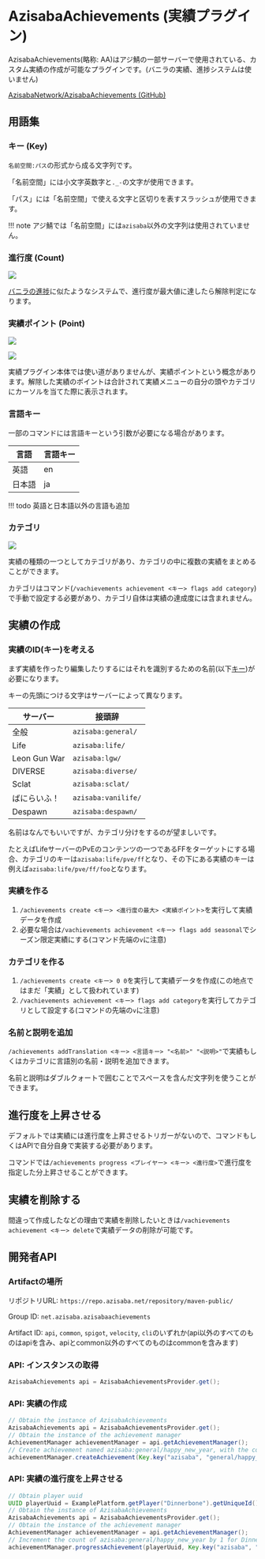 # AzisabaAchievements (実績プラグイン)

AzisabaAchievements(略称: AA)はアジ鯖の一部サーバーで使用されている、カスタム実績の作成が可能なプラグインです。(バニラの実績、進捗システムは使いません)

[AzisabaNetwork/AzisabaAchievements (GitHub)](https://github.com/AzisabaNetwork/AzisabaAchievements)

## 用語集

### キー (Key)

`名前空間:パス`の形式から成る文字列です。

「名前空間」には小文字英数字と`._-`の文字が使用できます。

「パス」には「名前空間」で使える文字と区切りを表すスラッシュが使用できます。

!!! note
    アジ鯖では「名前空間」には`azisaba`以外の文字列は使用されていません。

### 進行度 (Count)

![](https://messageviewer.azisaba.net/attachments/u51bb8850a13b6c6a58c5c547a0b1fe93ae/javaw_sZFuiAKBUH.png)

[バニラの進捗](https://messageviewer.azisaba.net/attachments/uf2b4e9924c587a360cea4d14fdd84ee1e9/javaw_vzmpWfJgxi.png)に似たようなシステムで、進行度が最大値に達したら解除判定になります。

### 実績ポイント (Point)

![](https://messageviewer.azisaba.net/attachments/u51bb8850a13b6c6a58c5c547a0b1fe93ae/javaw_sZFuiAKBUH.png)

![](https://messageviewer.azisaba.net/attachments/u5d0551c733878b0245306658d482170012/javaw_oW3BcqIuVN.png)

実績プラグイン本体では使い道がありませんが、実績ポイントという概念があります。解除した実績のポイントは合計されて実績メニューの自分の頭やカテゴリにカーソルを当てた際に表示されます。

### 言語キー

一部のコマンドには言語キーという引数が必要になる場合があります。

| 言語 | 言語キー |
| --- | -------- |
| 英語 | en |
| 日本語 | ja |

!!! todo
    英語と日本語以外の言語も追加

### カテゴリ

![](https://messageviewer.azisaba.net/attachments/u781606a90067f7c3db8a272c5267b8e847/javaw_dkAdhuFLOi.png)

実績の種類の一つとしてカテゴリがあり、カテゴリの中に複数の実績をまとめることができます。

カテゴリはコマンド(`/vachievements achievement <キー> flags add category`)で手動で設定する必要があり、カテゴリ自体は実績の達成度には含まれません。

## 実績の作成

### 実績のID(キー)を考える

まず実績を作ったり編集したりするにはそれを識別するための名前(以下[キー](#key))が必要になります。

キーの先頭につける文字はサーバーによって異なります。

| サーバー | 接頭辞 |
| --- | --- |
| 全般 | `azisaba:general/` |
| Life | `azisaba:life/` |
| Leon Gun War | `azisaba:lgw/` |
| DIVERSE | `azisaba:diverse/` |
| Sclat | `azisaba:sclat/` |
| ばにらいふ！ | `azisaba:vanilife/` |
| Despawn | `azisaba:despawn/` |

名前はなんでもいいですが、カテゴリ分けをするのが望ましいです。

たとえばLifeサーバーのPvEのコンテンツの一つであるFFをターゲットにする場合、カテゴリのキーは`azisaba:life/pve/ff`となり、その下にある実績のキーは例えば`azisaba:life/pve/ff/foo`となります。

### 実績を作る

1. `/achievements create <キー> <進行度の最大> <実績ポイント>`を実行して実績データを作成
2. 必要な場合は`/vachievements achievement <キー> flags add seasonal`でシーズン限定実績にする(コマンド先端の`v`に注意)

### カテゴリを作る

1. `/achievements create <キー> 0 0`を実行して実績データを作成(この地点ではまだ「実績」として扱われています)
2. `/vachievements achievement <キー> flags add category`を実行してカテゴリとして設定する(コマンドの先端の`v`に注意)

### 名前と説明を追加

`/achievements addTranslation <キー> <言語キー> "<名前>" "<説明>"`で実績もしくはカテゴリに言語別の名前・説明を追加できます。

名前と説明はダブルクォートで囲むことでスペースを含んだ文字列を使うことができます。

## 進行度を上昇させる

デフォルトでは実績には進行度を上昇させるトリガーがないので、コマンドもしくはAPIで自分自身で実装する必要があります。

コマンドでは`/achievements progress <プレイヤー> <キー> <進行度>`で進行度を指定した分上昇させることができます。

## 実績を削除する

間違って作成したなどの理由で実績を削除したいときは`/vachievements achievement <キー> delete`で実績データの削除が可能です。

## 開発者API

### Artifactの場所

リポジトリURL: `https://repo.azisaba.net/repository/maven-public/`

Group ID: `net.azisaba.azisabaachievements`

Artifact ID: `api`, `common`, `spigot`, `velocity`, `cli`のいずれか(api以外のすべてのものはapiを含み、apiとcommon以外のすべてのものはcommonを含みます)

### API: インスタンスの取得

```java
AzisabaAchievements api = AzisabaAchievementsProvider.get();
```

### API: 実績の作成

```java
// Obtain the instance of AzisabaAchievements
AzisabaAchievements api = AzisabaAchievementsProvider.get();
// Obtain the instance of the achievement manager
AchievementManager achievementManager = api.getAchievementManager();
// Create achievement named azisaba:general/happy_new_year, with the count of 1 and points of 5, and block the thread until the opration is completed
achievementManager.createAchievement(Key.key("azisaba", "general/happy_new_year"), 1, 5).join();
```

### API: 実績の進行度を上昇させる

```java
// Obtain player uuid
UUID playerUuid = ExamplePlatform.getPlayer("Dinnerbone").getUniqueId();
// Obtain the instance of AzisabaAchievements
AzisabaAchievements api = AzisabaAchievementsProvider.get();
// Obtain the instance of the achievement manager
AchievementManager achievementManager = api.getAchievementManager();
// Increment the count of azisaba:general/happy_new_year by 1 for Dinnerbone
achievementManager.progressAchievement(playerUuid, Key.key("azisaba", "general/happy_new_year"), 1).join();
```
